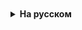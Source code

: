 <details style="padding-top: 18px">
  <summary style="cursor: pointer;"><b>На русском</b></summary>
# «Что такое полиморфизм в Java»


# Чтение из файла и запись в файл

### Чтение из файла

Чтение строк из файла в Java можно выполнить с помощью класса BufferedReader, который позволяет читать текстовые данные из потока ввода. Для чтения строк из файла сначала необходимо открыть файл для чтения, а затем читать строки по одной до тех пор, пока не достигнут конец файла.

Ниже приведен пример кода, который демонстрирует, как считывать строки из файла в Java с помощью BufferedReader:

import java.io.BufferedReader;
import java.io.FileReader;
import java.io.IOException;

```
import java.io.*;

public class Main {

    public static void main(String[] args) throws IOException {

        File file = new File("Text.txt");
        FileReader fileReader = new FileReader(file);
        BufferedReader bufferedReader = new BufferedReader(fileReader);

        while (true) {
            String line = bufferedReader.readLine();

            if (line == null) {
                break;
            }

            System.out.println(line);
        }
    }
}
```

В этом примере мы создаем объект BufferedReader с помощью конструктора new BufferedReader(new FileReader("Text.txt")), где Text.txt - это имя файла, который мы хотим прочитать.
Затем мы читаем строки из файла, вызывая метод readLine() объекта BufferedReader. Метод readLine() возвращает очередную строку текста из файла или null, если достигнут конец файла.

### Запись в файл

```
import java.io.*;

public class Main {

    public static void main(String[] args) throws IOException {
        File file = new File("Text.txt");
        FileWriter fileWriter = new FileWriter(file);
        BufferedWriter bufferedWriter = new BufferedWriter(fileWriter);

        for (int i = 0; i < 100; i++) {
            bufferedWriter.write("111111111");
            bufferedWriter.newLine();
            bufferedWriter.flush();
        }
    }
}
```

</details>
